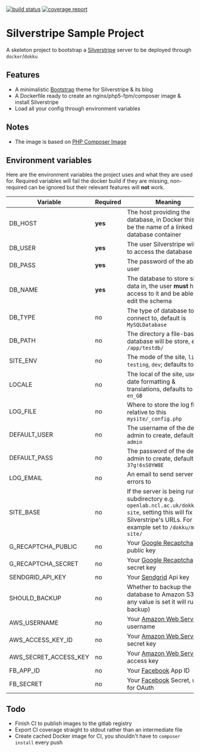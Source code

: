 [![build status](https://openlab.ncl.ac.uk/gitlab/b30282237/make-place/badges/master/build.svg)](https://openlab.ncl.ac.uk/gitlab/b30282237/make-place/commits/master)
[![coverage report](https://openlab.ncl.ac.uk/gitlab/b30282237/ss-sample/badges/master/coverage.svg)](https://openlab.ncl.ac.uk/gitlab/b30282237/make-place/commits/master)
# Silverstripe Sample Project
A skeleton project to bootstrap a [Silverstripe](https://www.silverstripe.org/) server to be deployed through `docker`/`dokku`


## Features
- A minimalistic [Bootstrap](https://getbootstrap.org) theme for Silverstripe & its blog
- A Dockerfile ready to create an nginx/php5-fpm/composer image & install Silverstripe
- Load all your config through environment variables

## Notes
- The image is based on [PHP Composer Image](https://openlab.ncl.ac.uk/gitlab/b30282237/composer-image)

## Environment variables
Here are the environment variables the project uses and what they are used for. Required variables will fail the docker build if they are missing, non-required can be ignored but their relevant features will **not** work.

Variable                | Required  | Meaning
----------------------- | --------- | -------
DB_HOST                 | **yes**   | The host providing the database, in Docker this can be the name of a linked database container
DB_USER                 | **yes**   | The user Silverstripe will use to access the database
DB_PASS                 | **yes**   | The password of the above user
DB_NAME                 | **yes**   | The database to store site data in, the user **must** have access to it and be able to edit the schema
DB_TYPE                 | no        | The type of database to connect to, default is `MySQLDatabase`
DB_PATH                 | no        | The directory a file-based database will be store, e.g. `/app/testdb/`
SITE_ENV                | no        | The mode of the site, `live`, `testing`, `dev`; defaults to `live`
LOCALE                  | no        | The local of the site, used for date formatting & translations, defaults to `en_GB`
LOG_FILE                | no        | Where to store the log file, relative to this `mysite/_config.php`
DEFAULT_USER            | no        | The username of the default admin to create, defaults to `admin`
DEFAULT_PASS            | no        | The password of the default admin to create, defaults to `37g!6sS0YW8E`
LOG_EMAIL               | no        | An email to send server errors to
SITE_BASE               | no        | If the server is being run on a subdirectory e.g. `openlab.ncl.ac.uk/dokku/my-site`, setting this will fix Silverstripe's URLs. For this example set to `/dokku/my-site/`
G_RECAPTCHA_PUBLIC      | no        | Your [Google Recaptcha](https://www.google.com/recaptcha) public key
G_RECAPTCHA_SECRET      | no        | Your [Google Recaptcha](https://www.google.com/recaptcha) secret key
SENDGRID_API_KEY        | no        | Your [Sendgrid](https://sendgrid.com) Api key
SHOULD_BACKUP           | no        | Whether to backup the database to Amazon S3 (If any value is set it will run the backup)
AWS_USERNAME            | no        | Your [Amazon Web Services](https://aws.amazon.com/) username
AWS_ACCESS_KEY_ID       | no        | Your [Amazon Web Services](https://aws.amazon.com/) secret key
AWS_SECRET_ACCESS_KEY   | no        | Your [Amazon Web Services](https://aws.amazon.com/) access key
FB_APP_ID               | no        | Your [Facebook](https://facebook.com) App ID
FB_SECRET               | no        | Your [Facebook](https://facebook.com) Secret, used for OAuth



## Todo
- Finish CI to publish images to the gitlab registry
- Export CI coverage straight to stdout rather than an intermediate file
- Create cached Docker image for CI, you shouldn't have to `composer install` every push
